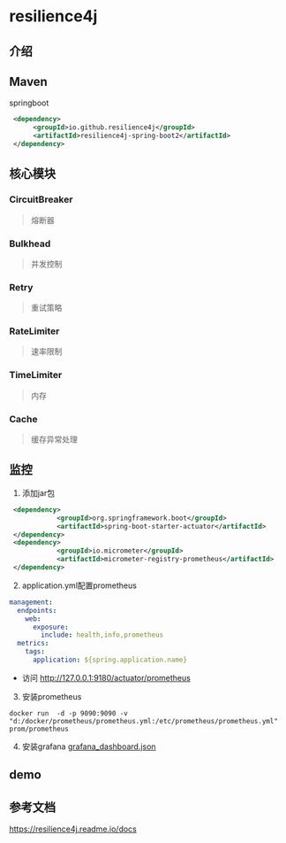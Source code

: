 # resilience4j

## 介绍

## Maven
springboot
```xml
 <dependency>
      <groupId>io.github.resilience4j</groupId>
      <artifactId>resilience4j-spring-boot2</artifactId>
 </dependency>
```

## 核心模块

### CircuitBreaker
> 熔断器

### Bulkhead
> 并发控制

### Retry
> 重试策略

### RateLimiter
> 速率限制

### TimeLimiter
> 内存

### Cache
> 缓存异常处理

## 监控
1. 添加jar包
```xml
 <dependency>
            <groupId>org.springframework.boot</groupId>
            <artifactId>spring-boot-starter-actuator</artifactId>
 </dependency>
 <dependency>
            <groupId>io.micrometer</groupId>
            <artifactId>micrometer-registry-prometheus</artifactId>
 </dependency>
```
2. application.yml配置prometheus
```yaml
management:
  endpoints:
    web:
      exposure:
        include: health,info,prometheus
  metrics:
    tags:
      application: ${spring.application.name}
```
* 访问 http://127.0.0.1:9180/actuator/prometheus

3. 安装prometheus
```shell
docker run  -d -p 9090:9090 -v "d:/docker/prometheus/prometheus.yml:/etc/prometheus/prometheus.yml"  prom/prometheus
```

4. 安装grafana
[grafana_dashboard.json](https://resilience4j.readme.io/docs/grafana-1)



## demo

## 参考文档
https://resilience4j.readme.io/docs

